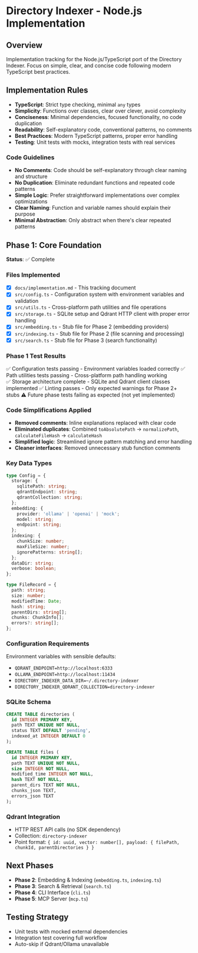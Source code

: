 # Directory Indexer - Node.js Implementation

## Overview

Implementation tracking for the Node.js/TypeScript port of the Directory Indexer. Focus on simple, clear, and concise code following modern TypeScript best practices.

## Implementation Rules

- **TypeScript**: Strict type checking, minimal `any` types
- **Simplicity**: Functions over classes, clear over clever, avoid complexity
- **Conciseness**: Minimal dependencies, focused functionality, no code duplication
- **Readability**: Self-explanatory code, conventional patterns, no comments
- **Best Practices**: Modern TypeScript patterns, proper error handling
- **Testing**: Unit tests with mocks, integration tests with real services

### Code Guidelines

- **No Comments**: Code should be self-explanatory through clear naming and structure
- **No Duplication**: Eliminate redundant functions and repeated code patterns
- **Simple Logic**: Prefer straightforward implementations over complex optimizations
- **Clear Naming**: Function and variable names should explain their purpose
- **Minimal Abstraction**: Only abstract when there's clear repeated patterns

## Phase 1: Core Foundation

**Status**: ✅ Complete

### Files Implemented

- [x] `docs/implementation.md` - This tracking document
- [x] `src/config.ts` - Configuration system with environment variables and validation
- [x] `src/utils.ts` - Cross-platform path utilities and file operations
- [x] `src/storage.ts` - SQLite setup and Qdrant HTTP client with proper error handling
- [x] `src/embedding.ts` - Stub file for Phase 2 (embedding providers)
- [x] `src/indexing.ts` - Stub file for Phase 2 (file scanning and processing)
- [x] `src/search.ts` - Stub file for Phase 3 (search functionality)

### Phase 1 Test Results

✅ Configuration tests passing - Environment variables loaded correctly
✅ Path utilities tests passing - Cross-platform path handling working  
✅ Storage architecture complete - SQLite and Qdrant client classes implemented
✅ Linting passes - Only expected warnings for Phase 2+ stubs
⚠️ Future phase tests failing as expected (not yet implemented)

### Code Simplifications Applied

- **Removed comments**: Inline explanations replaced with clear code
- **Eliminated duplicates**: Combined `toAbsolutePath` → `normalizePath`, `calculateFileHash` → `calculateHash`
- **Simplified logic**: Streamlined ignore pattern matching and error handling
- **Cleaner interfaces**: Removed unnecessary stub function comments

### Key Data Types

```typescript
type Config = {
  storage: { 
    sqlitePath: string; 
    qdrantEndpoint: string; 
    qdrantCollection: string; 
  };
  embedding: { 
    provider: 'ollama' | 'openai' | 'mock'; 
    model: string; 
    endpoint: string; 
  };
  indexing: { 
    chunkSize: number; 
    maxFileSize: number; 
    ignorePatterns: string[]; 
  };
  dataDir: string;
  verbose: boolean;
};

type FileRecord = {
  path: string;
  size: number;
  modifiedTime: Date;
  hash: string;
  parentDirs: string[];
  chunks: ChunkInfo[];
  errors?: string[];
};
```

### Configuration Requirements

Environment variables with sensible defaults:
- `QDRANT_ENDPOINT=http://localhost:6333`
- `OLLAMA_ENDPOINT=http://localhost:11434`
- `DIRECTORY_INDEXER_DATA_DIR=~/.directory-indexer`
- `DIRECTORY_INDEXER_QDRANT_COLLECTION=directory-indexer`

### SQLite Schema

```sql
CREATE TABLE directories (
  id INTEGER PRIMARY KEY,
  path TEXT UNIQUE NOT NULL,
  status TEXT DEFAULT 'pending',
  indexed_at INTEGER DEFAULT 0
);

CREATE TABLE files (
  id INTEGER PRIMARY KEY,
  path TEXT UNIQUE NOT NULL,
  size INTEGER NOT NULL,
  modified_time INTEGER NOT NULL,
  hash TEXT NOT NULL,
  parent_dirs TEXT NOT NULL,
  chunks_json TEXT,
  errors_json TEXT
);
```

### Qdrant Integration

- HTTP REST API calls (no SDK dependency)
- Collection: `directory-indexer`
- Point format: `{ id: uuid, vector: number[], payload: { filePath, chunkId, parentDirectories } }`

## Next Phases

- **Phase 2**: Embedding & Indexing (`embedding.ts`, `indexing.ts`)
- **Phase 3**: Search & Retrieval (`search.ts`)
- **Phase 4**: CLI Interface (`cli.ts`)
- **Phase 5**: MCP Server (`mcp.ts`)

## Testing Strategy

- Unit tests with mocked external dependencies
- Integration test covering full workflow
- Auto-skip if Qdrant/Ollama unavailable